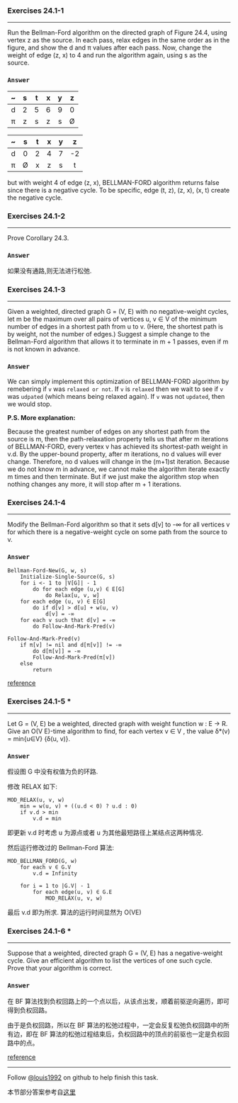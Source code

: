 ### Exercises 24.1-1
***
Run the Bellman-Ford algorithm on the directed graph of Figure 24.4, using vertex z as the source. In each pass, relax edges in the same order as in the figure, and show the d and π values after each pass. Now, change the weight of edge (z, x) to 4 and run the algorithm again, using s as the source.

### `Answer`

~ | s | t | x | y | z
:---:|:---:|:---:|:---:|:---:|:---:
d | 2 | 5 | 6 | 9 | 0
π | z | s | z | s | Ø

~ | s | t | x | y | z
:---:|:---:|:---:|:---:|:---:|:---:
d | 0 | 2 | 4 | 7 | -2
π | Ø | x | z | s | t

but with weight 4 of edge (z, x), BELLMAN-FORD algorithm returns false since there is a negative cycle. To be specific, edge (t, z), (z, x), (x, t) create the negative cycle.

### Exercises 24.1-2
***
Prove Corollary 24.3.

### `Answer`
如果没有通路,则无法进行松弛.

### Exercises 24.1-3
***
Given a weighted, directed graph G = (V, E) with no negative-weight cycles, let m be the maximum over all pairs of vertices u, v ∈ V of the minimum number of edges in a shortest path from u to v. (Here, the shortest path is by weight, not the number of edges.) Suggest a simple change to the Bellman-Ford algorithm that allows it to terminate in m + 1 passes, even if m is not known in advance.

### `Answer`

We can simply implement this optimization of BELLMAN-FORD algorithm by
remebering if `v` was `relaxed or not`. If `v` is `relaxed` then we wait to see
if `v` was `udpated` (which means being relaxed again). If `v` was not
`updated`, then we would stop.

**P.S. More explanation:** 

 Because the greatest number of edges on any shortest
 path from the source is m, then the path-relaxation property tells us that
 after m iterations of BELLMAN-FORD, every vertex v has achieved its
 shortest-path weight in v.d. By the upper-bound property, after m iterations,
 no d values will ever change. Therefore, no d values will change in the (m+1)st
 iteration. Because we do not know m in advance, we cannot make the algorithm
 iterate exactly m times and then terminate. But if we just make the algorithm
 stop when nothing changes any more, it will stop after m + 1 iterations.

### Exercises 24.1-4
***
Modify the Bellman-Ford algorithm so that it sets d[v] to -∞ for all vertices v for which there is a negative-weight cycle on some path from the source to v.

### `Answer`
	Bellman-Ford-New(G, w, s)
		Initialize-Single-Source(G, s)
		for i <- 1 to |V[G]| - 1
			do for each edge (u,v) ∈ E[G]
				do Relax[u, v, w]
		for each edge (u, v) ∈ E[G]
			do if d[v] > d[u] + w(u, v)
				d[v] = -∞
		for each v such that d[v] = -∞
			do Follow-And-Mark-Pred(v)

	Follow-And-Mark-Pred(v)
		if π[v] != nil and d[π[v]] != -∞
			do d[π[v]] = -∞
			Follow-And-Mark-Pred(π[v])
		else
			return 
			
[reference](http://beyondabstraction.net/school/cs441/hw10.pdf)

### Exercises 24.1-5 *
***
Let G = (V, E) be a weighted, directed graph with weight function w : E → R. Give an O(V
E)-time algorithm to find, for each vertex v ∈ V , the value δ*(v) = min{u∈V} {δ(u, v)}.

### `Answer`
假设图 G 中没有权值为负的环路.

修改 RELAX 如下:

```
MOD_RELAX(u, v, w)
    min = w(u, v) + ((u.d < 0) ? u.d : 0)
    if v.d > min
        v.d = min
```

即更新 v.d 时考虑 u 为源点或者 u 为其他最短路径上某结点这两种情况.

然后运行修改过的 Bellman-Ford 算法:

```
MOD_BELLMAN_FORD(G, w)
    for each v ∈ G.V
        v.d = Infinity

    for i = 1 to |G.V| - 1
        for each edge(u, v) ∈ G.E
            MOD_RELAX(u, v, w)
```

最后 v.d 即为所求. 算法的运行时间显然为 O(VE)


### Exercises 24.1-6 *
***
Suppose that a weighted, directed graph G = (V, E) has a negative-weight cycle. Give an
efficient algorithm to list the vertices of one such cycle. Prove that your algorithm is correct.

### `Answer`
在 BF 算法找到负权回路上的一个点以后，从该点出发，顺着前驱逆向遍历，即可得到负权回路。

由于是负权回路，所以在 BF 算法的松弛过程中，一定会反复松弛负权回路中的所有边，即在 BF 算法的松弛过程结束后，负权回路中的顶点的前驱也一定是负权回路中的点。

[reference](http://www.stolerman.net/studies/cs521/cs521_fall_2011_sol4.pdf)

***
Follow [@louis1992](https://github.com/gzc) on github to help finish this task.

本节部分答案参考自[这里](http://blog.csdn.net/anye3000/article/details/12091125)


